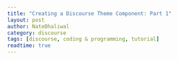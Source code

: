 ```yaml
---
title: "Creating a Discourse Theme Component: Part 1"
layout: post
author: NateDhaliwal
category: discourse
tags: [discourse, coding & programming, tutorial]
readtime: true
---
```

